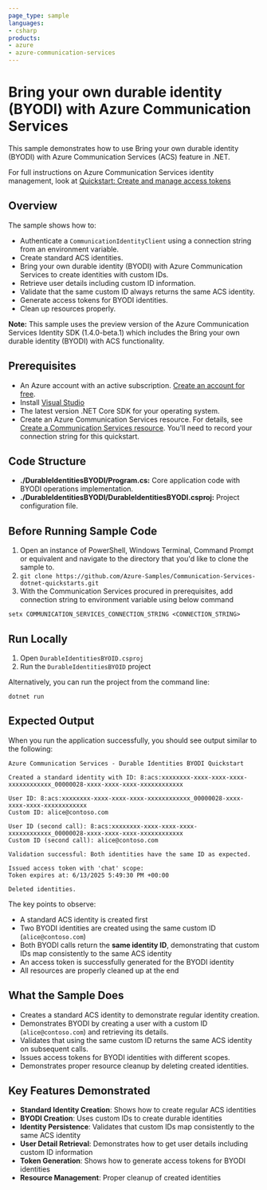 ```yaml
---
page_type: sample
languages:
- csharp
products:
- azure
- azure-communication-services
---
```


# Bring your own durable identity (BYODI) with Azure Communication Services

This sample demonstrates how to use Bring your own durable identity (BYODI) with Azure Communication Services (ACS) feature in .NET.

For full instructions on Azure Communication Services identity management, look at [Quickstart: Create and manage access tokens](https://docs.microsoft.com/azure/communication-services/quickstarts/access-tokens?pivots=programming-language-csharp)

## Overview

The sample shows how to:
- Authenticate a `CommunicationIdentityClient` using a connection string from an environment variable.
- Create standard ACS identities.
- Bring your own durable identity (BYODI) with Azure Communication Services to create identities with custom IDs.
- Retrieve user details including custom ID information.
- Validate that the same custom ID always returns the same ACS identity.
- Generate access tokens for BYODI identities.
- Clean up resources properly.

**Note:** This sample uses the preview version of the Azure Communication Services Identity SDK (1.4.0-beta.1) which includes the Bring your own durable identity (BYODI) with ACS functionality.

## Prerequisites

- An Azure account with an active subscription. [Create an account for free](https://azure.microsoft.com/free/?WT.mc_id=A261C142F). 
- Install [Visual Studio](https://visualstudio.microsoft.com/downloads/)
- The latest version .NET Core SDK for your operating system.
- Create an Azure Communication Services resource. For details, see [Create a Communication Services resource](https://docs.microsoft.com/azure/communication-services/quickstarts/create-communication-resource). You'll need to record your connection string for this quickstart.

## Code Structure

- **./DurableIdentitiesBYODI/Program.cs:** Core application code with BYODI operations implementation.
- **./DurableIdentitiesBYODI/DurableIdentitiesBYODI.csproj:** Project configuration file.

## Before Running Sample Code

1. Open an instance of PowerShell, Windows Terminal, Command Prompt or equivalent and navigate to the directory that you'd like to clone the sample to.
2. `git clone https://github.com/Azure-Samples/Communication-Services-dotnet-quickstarts.git`
3. With the Communication Services procured in prerequisites, add connection string to environment variable using below command

```
setx COMMUNICATION_SERVICES_CONNECTION_STRING <CONNECTION_STRING>
```

## Run Locally

1. Open `DurableIdentitiesBYOID.csproj`
2. Run the `DurableIdentitiesBYOID` project

Alternatively, you can run the project from the command line:

```console
dotnet run
```

## Expected Output

When you run the application successfully, you should see output similar to the following:

```console
Azure Communication Services - Durable Identities BYODI Quickstart

Created a standard identity with ID: 8:acs:xxxxxxxx-xxxx-xxxx-xxxx-xxxxxxxxxxxx_00000028-xxxx-xxxx-xxxx-xxxxxxxxxxxx

User ID: 8:acs:xxxxxxxx-xxxx-xxxx-xxxx-xxxxxxxxxxxx_00000028-xxxx-xxxx-xxxx-xxxxxxxxxxxx
Custom ID: alice@contoso.com

User ID (second call): 8:acs:xxxxxxxx-xxxx-xxxx-xxxx-xxxxxxxxxxxx_00000028-xxxx-xxxx-xxxx-xxxxxxxxxxxx
Custom ID (second call): alice@contoso.com

Validation successful: Both identities have the same ID as expected.

Issued access token with 'chat' scope:
Token expires at: 6/13/2025 5:49:30 PM +00:00

Deleted identities.
```

The key points to observe:
- A standard ACS identity is created first
- Two BYODI identities are created using the same custom ID (`alice@contoso.com`)
- Both BYODI calls return the **same identity ID**, demonstrating that custom IDs map consistently to the same ACS identity
- An access token is successfully generated for the BYODI identity
- All resources are properly cleaned up at the end

## What the Sample Does

- Creates a standard ACS identity to demonstrate regular identity creation.
- Demonstrates BYODI by creating a user with a custom ID (`alice@contoso.com`) and retrieving its details.
- Validates that using the same custom ID returns the same ACS identity on subsequent calls.
- Issues access tokens for BYODI identities with different scopes.
- Demonstrates proper resource cleanup by deleting created identities.

## Key Features Demonstrated

- **Standard Identity Creation**: Shows how to create regular ACS identities
- **BYODI Creation**: Uses custom IDs to create durable identities  
- **Identity Persistence**: Validates that custom IDs map consistently to the same ACS identity
- **User Detail Retrieval**: Demonstrates how to get user details including custom ID information
- **Token Generation**: Shows how to generate access tokens for BYODI identities
- **Resource Management**: Proper cleanup of created identities
